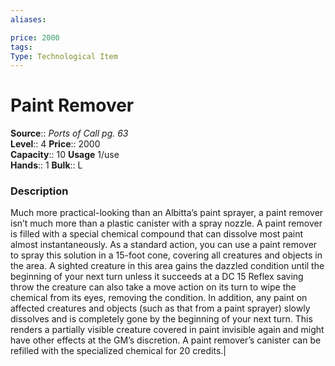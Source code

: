 ```yaml
---
aliases: 

price: 2000
tags: 
Type: Technological Item
---
```


# Paint Remover

**Source**:: _Ports of Call pg. 63_  
**Level**:: 4
**Price**:: 2000  
**Capacity**:: 10 **Usage** 1/use  
**Hands**:: 1 
**Bulk**:: L

### Description

Much more practical-looking than an Albitta’s paint sprayer, a paint remover isn’t much more than a plastic canister with a spray nozzle. A paint remover is filled with a special chemical compound that can dissolve most paint almost instantaneously. As a standard action, you can use a paint remover to spray this solution in a 15-foot cone, covering all creatures and objects in the area. A sighted creature in this area gains the dazzled condition until the beginning of your next turn unless it succeeds at a DC 15 Reflex saving throw the creature can also take a move action on its turn to wipe the chemical from its eyes, removing the condition. In addition, any paint on affected creatures and objects (such as that from a paint sprayer) slowly dissolves and is completely gone by the beginning of your next turn. This renders a partially visible creature covered in paint invisible again and might have other effects at the GM’s discretion. A paint remover’s canister can be refilled with the specialized chemical for 20 credits.|
